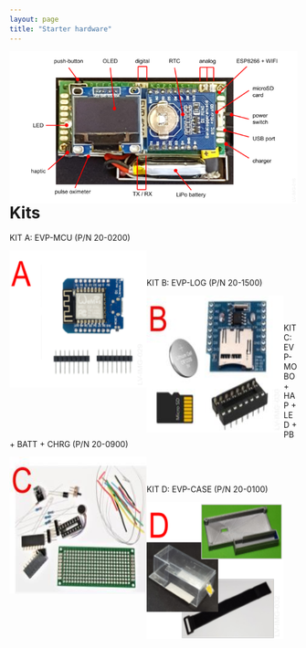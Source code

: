 ```yaml
---
layout: page
title: "Starter hardware"
---
```

<div>
 <center>
    <img style="float: left;" src="/photos/LV-IMG-016 20-0000 Elvee Pulse v5 - Caracteristicas.png">
    <br/><br/>
 </center>
    <h1>Kits</h1>
    <div>
        <p>KIT A: EVP-MCU (P/N 20-0200)</p>
        <img style="float: left;" src="/photos/LV-IMG-029-v2 20-0200 kit A parts.png" height = 240px width = 240px>
        <br/><br/>
        <p>KIT B: EVP-LOG (P/N 20-1500)</p>
        <img style="float: left;" src="/photos/LV-IMG-030 20-1500 kit B parts.jpg" height = 240px width = 240px>
        <br/><br/>
        <p>KIT C: EVP-MOBO + HAP + LED + PB + BATT + CHRG (P/N 20-0900)</p>
        <img style="float: left;" src="/photos/LV-IMG-031 20-0900 kit C parts.jpg" height = 240px width = 240px>
        <br/><br/>
        <p>KIT D: EVP-CASE (P/N 20-0100)</p>
        <img style="float: left;" src="/photos/LV-IMG-032-v1 20-0100 kit D parts.png" height = 240px width = 240px>
        <br/><br/>
    </div>
</div>